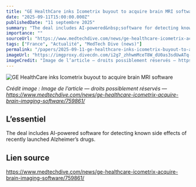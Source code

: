 ```yaml
---
title: "GE HealthCare inks Icometrix buyout to acquire brain MRI software"
date: "2025-09-11T15:00:00.000Z"
publishedDate: "11 septembre 2025"
summary: "The deal includes AI-powered&nbsp;software for detecting known side effects of recently launched Alzheimer&rsquo;s drugs."
importance: ""
sourceUrl: "https://www.medtechdive.com/news/ge-healthcare-icometrix-acquire-brain-imaging-software/759861/"
tags: ["France", "Actualité", "MedTech Dive (news)"]
permalink: "/papers/2025-09-11-ge-healthcare-inks-icometrix-buyout-to-acquire-brain-mri-software"
imageUrl: "https://imgproxy.divecdn.com/i2g7_zhhwmMceT8W_dU0as3sdUwATq-NymsXwSD7CFU/g:ce/rs:fit:770:435/Z3M6Ly9kaXZlc2l0ZS1zdG9yYWdlL2RpdmVpbWFnZS9HRV9IZWFsdGhjYXJlX0NoaW5hX2V4cG8uanBn.webp"
imageCredit: "Image de l’article — droits possiblement réservés — https://www.medtechdive.com/news/ge-healthcare-icometrix-acquire-brain-imaging-software/759861/"
---
```


![GE HealthCare inks Icometrix buyout to acquire brain MRI software](https://imgproxy.divecdn.com/i2g7_zhhwmMceT8W_dU0as3sdUwATq-NymsXwSD7CFU/g:ce/rs:fit:770:435/Z3M6Ly9kaXZlc2l0ZS1zdG9yYWdlL2RpdmVpbWFnZS9HRV9IZWFsdGhjYXJlX0NoaW5hX2V4cG8uanBn.webp)

*Crédit image : Image de l’article — droits possiblement réservés — https://www.medtechdive.com/news/ge-healthcare-icometrix-acquire-brain-imaging-software/759861/*

## L’essentiel

The deal includes AI-powered&nbsp;software for detecting known side effects of recently launched Alzheimer&rsquo;s drugs.

## Lien source

https://www.medtechdive.com/news/ge-healthcare-icometrix-acquire-brain-imaging-software/759861/
